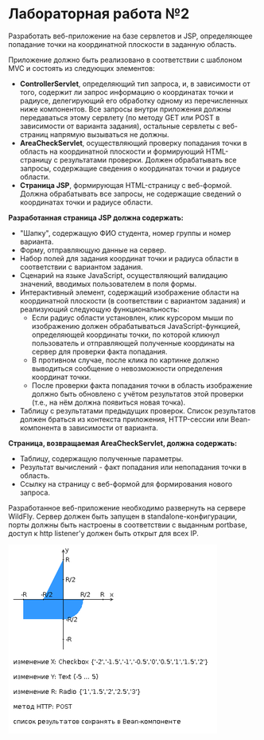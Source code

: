 # Лабораторная работа №2

Разработать веб-приложение на базе сервлетов и JSP, определяющее попадание точки на координатной плоскости в заданную
область.

Приложение должно быть реализовано в соответствии с шаблоном MVC и состоять из следующих элементов:

-   **ControllerServlet**, определяющий тип запроса, и, в зависимости от того, содержит ли запрос информацию о координатах
    точки
    и радиусе, делегирующий его обработку одному из перечисленных ниже компонентов. Все запросы внутри приложения должны
    передаваться этому сервлету (по методу GET или POST в зависимости от варианта задания), остальные сервлеты с
    веб-страниц
    напрямую вызываться не должны.
-   **AreaCheckServlet**, осуществляющий проверку попадания точки в область на координатной плоскости и формирующий
    HTML-страницу с результатами проверки. Должен обрабатывать все запросы, содержащие сведения о координатах точки и
    радиусе области.
-   **Страница JSP**, формирующая HTML-страницу с веб-формой. Должна обрабатывать все запросы, не содержащие сведений о
    координатах точки и радиусе области.

**Разработанная страница JSP должна содержать:**

-   "Шапку", содержащую ФИО студента, номер группы и номер варианта.
-   Форму, отправляющую данные на сервер.
-   Набор полей для задания координат точки и радиуса области в соответствии с вариантом задания.
-   Сценарий на языке JavaScript, осуществляющий валидацию значений, вводимых пользователем в поля формы.
-   Интерактивный элемент, содержащий изображение области на координатной плоскости (в соответствии с вариантом задания) и
    реализующий следующую функциональность:
    -   Если радиус области установлен, клик курсором мыши по изображению должен обрабатываться JavaScript-функцией,
        определяющей координаты точки, по которой кликнул пользователь и отправляющей полученные координаты на сервер для
        проверки факта попадания.
    -   В противном случае, после клика по картинке должно выводиться сообщение о невозможности определения координат
        точки.
    -   После проверки факта попадания точки в область изображение должно быть обновлено с учётом результатов этой
        проверки (т.е., на нём должна появиться новая точка).
-   Таблицу с результатами предыдущих проверок. Список результатов должен браться из контекста приложения, HTTP-сессии или
    Bean-компонента в зависимости от варианта.

**Страница, возвращаемая AreaCheckServlet, должна содержать:**

-   Таблицу, содержащую полученные параметры.
-   Результат вычислений - факт попадания или непопадания точки в область.
-   Ссылку на страницу с веб-формой для формирования нового запроса.

Разработанное веб-приложение необходимо развернуть на сервере WildFly. Сервер должен быть запущен в
standalone-конфигурации, порты должны быть настроены в соответствии с выданным portbase, доступ к http listener'у должен
быть открыт для всех IP.

![areas](./assets/areas.png)
